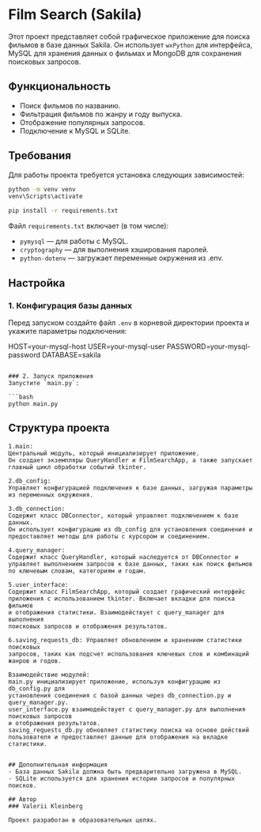# Film Search (Sakila)

Этот проект представляет собой графическое приложение для поиска фильмов в базе данных Sakila. Он использует `wxPython` для интерфейса, MySQL для хранения данных о фильмах и MongoDB для сохранения поисковых запросов.

## Функциональность
- Поиск фильмов по названию.
- Фильтрация фильмов по жанру и году выпуска.
- Отображение популярных запросов.
- Подключение к MySQL и SQLite.

## Требования
Для работы проекта требуется установка следующих зависимостей:
```bash
python -m venv venv
venv\Scripts\activate
```

```bash
pip install -r requirements.txt
```

Файл `requirements.txt` включает (в том числе):
 
- `pymysql` — для работы с MySQL.
- `cryptography`  — для выполнения хэширования паролей.
- `python-dotenv` — загружает переменные окружения из .env.

## Настройка
### 1. Конфигурация базы данных
Перед запуском создайте файл `.env` в корневой директории проекта и укажите параметры подключения:

HOST=your-mysql-host
USER=your-mysql-user
PASSWORD=your-mysql-password
DATABASE=sakila
 
```

### 2. Запуск приложения
Запустите `main.py`:

```bash
python main.py
```

## Структура проекта
```
1.main: 
Центральный модуль, который инициализирует приложение. 
Он создает экземпляры QueryHandler и FilmSearchApp, а также запускает 
главный цикл обработки событий tkinter.

2.db_config: 
Управляет конфигурацией подключения к базе данных, загружая параметры 
из переменных окружения.

3.db_connection: 
Содержит класс DBConnector, который управляет подключением к базе данных. 
Он использует конфигурацию из db_config для установления соединения и 
предоставляет методы для работы с курсором и соединением.

4.query_manager: 
Содержит класс QueryHandler, который наследуется от DBConnector и 
управляет выполнением запросов к базе данных, таких как поиск фильмов 
по ключевым словам, категориям и годам.

5.user_interface: 
Содержит класс FilmSearchApp, который создает графический интерфейс 
приложения с использованием tkinter. Включает вкладки для поиска фильмов 
и отображения статистики. Взаимодействует с query_manager для выполнения 
поисковых запросов и отображения результатов.

6.saving_requests_db: Управляет обновлением и хранением статистики поисковых 
запросов, таких как подсчет использования ключевых слов и комбинаций 
жанров и годов.

Взаимодействие модулей:
main.py инициализирует приложение, используя конфигурацию из db_config.py для 
установления соединения с базой данных через db_connection.py и 
query_manager.py.
user_interface.py взаимодействует с query_manager.py для выполнения поисковых запросов 
и отображения результатов.
saving_requests_db.py обновляет статистику поиска на основе действий 
пользователя и предоставляет данные для отображения на вкладке статистики.
 
 
## Дополнительная информация
- База данных Sakila должна быть предварительно загружена в MySQL.
- SQLite используется для хранения истории запросов и популярных поисков.

## Автор
### Valerii Kleinberg

Проект разработан в образовательных целях.

